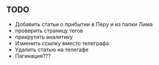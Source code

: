 ## TODO

- Добавить статьи о прибытии в Перу и из папки Лима
- проверить страницу тегов
- прикрутить аналитику
- Изменить ссылку вместо телеграфа
- Удалить статью на телегафе
- Пагинация???
